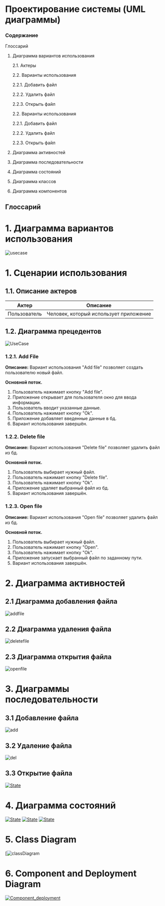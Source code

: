 ﻿# Проектирование системы (UML диаграммы)
### Содержание

 Глоссарий

1.  Диаграмма вариантов использования

    2.1.  Актеры
    
    2.2.  Варианты использования  
    
    2.2.1.  Добавить файл
    
    2.2.2.  Удалить файл 
    
    2.2.3.  Открыть файл 
    
    2.2.  Варианты использования  
    
    2.2.1.  Добавить файл
    
    2.2.2.  Удалить файл 
    
    2.2.3.  Открыть файл 
    
2.  Диаграмма активностей
3.  Диаграмма последовательности    
4.  Диаграмма состояний    
5.  Диаграмма классов 
6.  Диаграмма компонентов
    
## Глоссарий

# 1. Диаграмма вариантов использования
![usecase](https://github.com/catherine-yarosh-650501/BookerFiles/blob/master/Docs/diagrams/UseCaseDiagram/UseCase.PNG)
  
# 1. Сценарии использования


## 1.1. Описание актеров

|Актер| Описание |
|--|--|
| Пользователь | Человек, который использует приложение |


## 1.2.  Диаграмма прецедентов 
![UseCase](https://github.com/catherine-yarosh-650501/BookerFiles/blob/master/Docs/diagrams/UseCaseDiagram/UseCase.PNG)
### 1.2.1. Add File

**Описание:**  Вариант использования "Add file" позволяет создать пользователю новый файл.

**Основной поток.**

1.  Пользователь нажимает кнопку "Add file".
2.  Приложение открывает для пользователя окно для ввода информации.
3.  Пользователь вводит указанные данные.
4.  Пользователь нажимает кнопку "Ok".
5.  Приложение добавляет введенные данные в бд.
6.  Вариант использования завершён.
    

### [](https://github.com/greadvx/tistic.co/blob/master/docs/system_design/System_design.md#222-access-to-medical-data-)1.2.2. Delete file


**Описание:**  Вариант использования "Delete file" позволяет удалить файл из бд.

**Основной поток.**

1.  Пользователь выбирает нужный файл.
2. Пользователь нажимает кнопку "Delete file".
4.  Пользователь нажимает кнопку "Ok".
5.  Приложение удаляет выбранный файл из бд.
6.  Вариант использования завершён.
    

### [](https://github.com/greadvx/tistic.co/blob/master/docs/system_design/System_design.md#223-add-medical-information-)1.2.3. Open file

**Описание:**  Вариант использования "Open file" позволяет удалить файл из бд.

**Основной поток.**

1.  Пользователь выбирает нужный файл.
2. Пользователь нажимает кнопку "Open".
4.  Пользователь нажимает кнопку "Ok".
5.  Приложение запускает выбранный файл по заданному пути.
6.  Вариант использования завершён.
    
# 2. Диаграмма активностей
## 2.1 Диаграмма добавления файла
![addfile](https://github.com/catherine-yarosh-650501/BookerFiles/blob/master/Docs/diagrams/ActivitiesDiagrams/add_File.jpg)

## 2.2 Диаграмма удаления файла
![deletefile](https://github.com/catherine-yarosh-650501/BookerFiles/blob/master/Docs/diagrams/ActivitiesDiagrams/delete_File.jpg)
## 2.3 Диаграмма открытия файла
![openfile](https://github.com/catherine-yarosh-650501/BookerFiles/blob/master/Docs/diagrams/ActivitiesDiagrams/open_file.jpg)
# 3. Диаграммы последовательности
## 3.1 Добавление файла
![add](https://github.com/catherine-yarosh-650501/BookerFiles/blob/master/Docs/diagrams/SequencesDiagrams/%D0%B7%D0%B0%D0%BF%D0%B8%D1%81%D0%B0%D1%82%D1%8C%20%D1%84%D0%B0%D0%B9%D0%BB%20%D0%B2%20%D0%B1%D0%B4.png)
## 3.2 Удаление файла
![del](https://github.com/catherine-yarosh-650501/BookerFiles/blob/master/Docs/diagrams/SequencesDiagrams/%D0%A3%D0%B4%D0%B0%D0%BB%D0%B8%D1%82%D1%8C%20%D1%84%D0%B0%D0%B9%D0%BB%20%D0%B8%D0%B7%20%D0%B1%D0%B4.png)
## 3.3 Открытие файла
[![State](https://github.com/catherine-yarosh-650501/BookerFiles/blob/master/Docs/diagrams/SequencesDiagrams/%D0%BE%D1%82%D0%BA%D1%80%D1%8B%D1%82%D1%8C%20%D1%84%D0%B0%D0%B9%D0%BB.png)](https://github.com/catherine-yarosh-650501/BookerFiles/blob/master/Docs/diagrams/SequencesDiagrams/%D0%BE%D1%82%D0%BA%D1%80%D1%8B%D1%82%D1%8C%20%D1%84%D0%B0%D0%B9%D0%BB.png)
# 4. Диаграмма состояний

[![State](https://github.com/catherine-yarosh-650501/BookerFiles/blob/master/Docs/diagrams/StateDiagram/AddFile.JPG)](https://github.com/catherine-yarosh-650501/BookerFiles/blob/master/Docs/diagrams/StateDiagram/AddFile.JPG)
[![State](https://github.com/catherine-yarosh-650501/BookerFiles/blob/master/Docs/diagrams/StateDiagram/DeleteFile.JPG)](https://github.com/catherine-yarosh-650501/BookerFiles/blob/master/Docs/diagrams/StateDiagram/DeleteFile.JPG)
[![State](https://github.com/catherine-yarosh-650501/BookerFiles/blob/master/Docs/diagrams/StateDiagram/OpenFile.JPG)](https://github.com/catherine-yarosh-650501/BookerFiles/blob/master/Docs/diagrams/StateDiagram/OpenFile.JPG)

# 5. Class Diagram
[![classDiagram](https://github.com/catherine-yarosh-650501/BookerFiles/blob/master/Docs/diagrams/classDiagram/ClassDiagram.JPG)

# 6. Component and Deployment Diagram

[![Component_deployment](https://github.com/catherine-yarosh-650501/BookerFiles/blob/master/Docs/diagrams/ComponentDiagram/ComponentDiagram.jpg)](https://github.com/catherine-yarosh-650501/BookerFiles/blob/master/Docs/diagrams/ComponentDiagram/ComponentDiagram.jpg)
